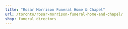 ```yaml
---
title: "Rosar Morrison Funeral Home & Chapel"
url: /toronto/rosar-morrison-funeral-home-and-chapel/
shop: funeral directors
---
```

